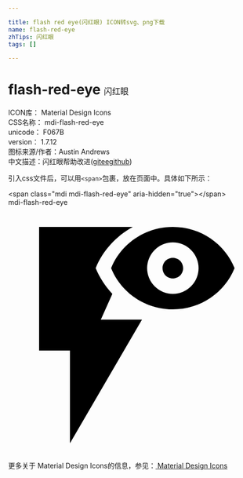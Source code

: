 ```yaml
---

title: flash red eye(闪红眼) ICON转svg、png下载
name: flash-red-eye
zhTips: 闪红眼
tags: []

---
```


# flash-red-eye  <small style="font-size: 60%;font-weight: 100">闪红眼</small>


<div class="detail-page">
<p>
<span>
ICON库：
<span class="badge-secondary badge">Material Design Icons</span> 
</span>
<br/>
<span>
CSS名称：
<span class="badge-secondary badge">mdi-flash-red-eye</span> 
</span>
<br/>
<span>
unicode：
<span class="badge-secondary badge">F067B</span> 
<copy-btn content='F067B' btn-title=""></copy-btn>
<copy-btn :content='String.fromCodePoint(parseInt("F067B", 16))' btn-title="复制U"></copy-btn>
</span>
<br/>
<span>
version：
<span class="badge-secondary badge">1.7.12</span> 
</span>
<br/>
<span>图标来源/作者：<span class="badge-light badge">Austin Andrews</span></span> 
<br/>
<span class="zh-detail">中文描述：<span class="badge-primary badge">闪红眼</span><span class="help-link"><span>帮助改进</span>(<a href="https://gitee.com/liuwave/icon-helper/edit/master/json/material/flash-red-eye.json" target="_blank" rel="noopener noreferrer">gitee</a><a href="https://github.com/liuwave/icon-helper/edit/master/json/material/flash-red-eye.json" target="_blank" rel="noopener noreferrer">github</a></span>)</span><br/>
</p>
</div>
<div class="alert alert-dark">
  <i class="mdi mdi-flash-red-eye mdi-48px"></i>
  <i class="mdi mdi-flash-red-eye mdi-36px"></i>
  <i class="mdi mdi-flash-red-eye mdi-24px"></i>
  <i class="mdi mdi-flash-red-eye mdi-18px"></i>
</div>
<div>
  <p>引入css文件后，可以用<code>&lt;span&gt;</code>包裹，放在页面中。具体如下所示：    
  </p>
  <div class="alert alert-primary" style="font-size: 14px">
    &lt;span class="mdi mdi-flash-red-eye" aria-hidden="true"&gt;&lt;/span&gt;
    <copy-btn content='<span class="mdi mdi-flash-red-eye" aria-hidden="true"></span>'></copy-btn>
  </div>
  <div class="alert alert-secondary">
    <i class="mdi mdi-flash-red-eye"
    style="font-size: 24px"
    aria-hidden="true"></i> mdi-flash-red-eye
    <copy-btn content="mdi-flash-red-eye" btn-title="复制图标名称"></copy-btn>
  </div>
</div>
<div id="svg" class="svg-wrap">
<svg xmlns="http://www.w3.org/2000/svg" viewBox="0 0 24 24"><path d="M16,5C15.44,5 15,5.44 15,6C15,6.56 15.44,7 16,7C16.56,7 17,6.56 17,6C17,5.44 16.56,5 16,5M16,2C13.27,2 10.94,3.66 10,6C10.94,8.34 13.27,10 16,10C18.73,10 21.06,8.34 22,6C21.06,3.66 18.73,2 16,2M16,3.5A2.5,2.5 0 0,1 18.5,6A2.5,2.5 0 0,1 16,8.5A2.5,2.5 0 0,1 13.5,6A2.5,2.5 0 0,1 16,3.5M3,2V14H6V23L13,11H9L10.12,8.5C9.44,7.76 8.88,6.93 8.5,6C9.19,4.29 10.5,2.88 12.11,2H3Z" /></svg>
</div>
<detail full-name='mdi-flash-red-eye'></detail>
    
<div><p>更多关于 Material Design Icons的信息，参见：<a target="_blank" href="https://iconhelper.cn/material.html"> Material Design Icons</a>
</p></div>
